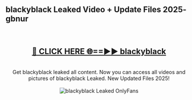 <h2>blackyblack Leaked Video + Update Files 2025- gbnur</h2>
<br>
<div align="center">
<h2><a href="https://libra.edu.pl?blackyblack" rel="nofollow">🔴 CLICK HERE 🌐==►► blackyblack</a></h2>
<br>
Get blackyblack leaked all content. Now you can access all videos and pictures of blackyblack Leaked. New Updated Files 2025!
<br>
<br>
<a href="https://libra.edu.pl?blackyblack" rel="nofollow" data-target="animated-image.originalLink"><img src="https://i.ibb.co.com/WyWwxjT/player-gif2.gif" alt="blackyblack Leaked OnlyFans" style="max-width: 100%; display: inline-block;" data-target="animated-image.originalImage"></a>
</div>
<br>
